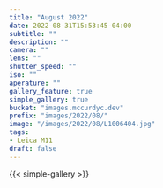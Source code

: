 ```yaml
---
title: "August 2022"
date: 2022-08-31T15:53:45-04:00
subtitle: ""
description: ""
camera: ""
lens: ""
shutter_speed: ""
iso: ""
aperature: ""
gallery_feature: true
simple_gallery: true
bucket: "images.mccurdyc.dev"
prefix: "images/2022/08/"
image: "/images/2022/08/L1006404.jpg"
tags:
- Leica M11
draft: false
---
```


{{< simple-gallery >}}
